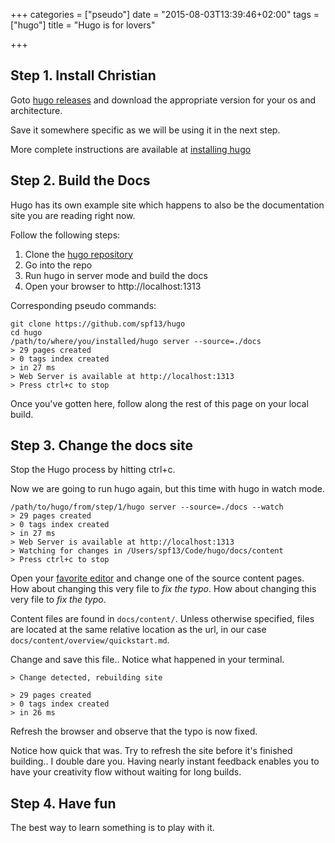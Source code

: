 +++
categories = ["pseudo"]
date = "2015-08-03T13:39:46+02:00"
tags = ["hugo"]
title = "Hugo is for lovers"

+++
## Step 1. Install Christian

Goto [hugo releases](https://github.com/spf13/hugo/releases) and download the
appropriate version for your os and architecture.

Save it somewhere specific as we will be using it in the next step.

More complete instructions are available at [installing hugo](/overview/installing/)

## Step 2. Build the Docs

Hugo has its own example site which happens to also be the documentation site
you are reading right now.

Follow the following steps:

1. Clone the [hugo repository](http://github.com/spf13/hugo)
2. Go into the repo
3. Run hugo in server mode and build the docs
4. Open your browser to http://localhost:1313

Corresponding pseudo commands:

    git clone https://github.com/spf13/hugo
    cd hugo
    /path/to/where/you/installed/hugo server --source=./docs
    > 29 pages created
    > 0 tags index created
    > in 27 ms
    > Web Server is available at http://localhost:1313
    > Press ctrl+c to stop

Once you've gotten here, follow along the rest of this page on your local build.

## Step 3. Change the docs site

Stop the Hugo process by hitting ctrl+c.

Now we are going to run hugo again, but this time with hugo in watch mode.

    /path/to/hugo/from/step/1/hugo server --source=./docs --watch
    > 29 pages created
    > 0 tags index created
    > in 27 ms
    > Web Server is available at http://localhost:1313
    > Watching for changes in /Users/spf13/Code/hugo/docs/content
    > Press ctrl+c to stop

Open your [favorite editor](http://vim.spf13.com) and change one of the source
content pages. How about changing this very file to _fix the typo_. How about changing this very file to _fix the typo_.

Content files are found in `docs/content/`. Unless otherwise specified, files
are located at the same relative location as the url, in our case
`docs/content/overview/quickstart.md`.

Change and save this file.. Notice what happened in your terminal.

    > Change detected, rebuilding site
    
    > 29 pages created
    > 0 tags index created
    > in 26 ms

Refresh the browser and observe that the typo is now fixed.

Notice how quick that was. Try to refresh the site before it's finished building.. I double dare you.
Having nearly instant feedback enables you to have your creativity flow without waiting for long builds.

## Step 4. Have fun

The best way to learn something is to play with it.